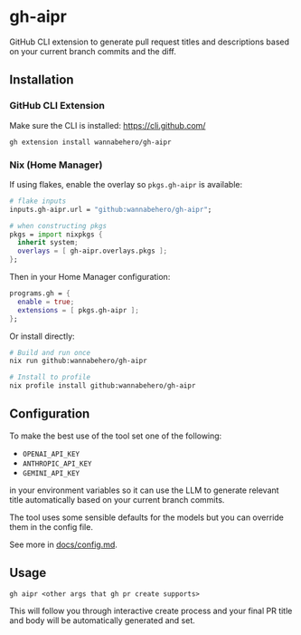 # gh-aipr

GitHub CLI extension to generate pull request titles and descriptions
based on your current branch commits and the diff.

## Installation

### GitHub CLI Extension

Make sure the CLI is installed: https://cli.github.com/

```
gh extension install wannabehero/gh-aipr
```

### Nix (Home Manager)

If using flakes, enable the overlay so `pkgs.gh-aipr` is available:

```nix
# flake inputs
inputs.gh-aipr.url = "github:wannabehero/gh-aipr";

# when constructing pkgs
pkgs = import nixpkgs {
  inherit system;
  overlays = [ gh-aipr.overlays.pkgs ];
};
```

Then in your Home Manager configuration:

```nix
programs.gh = {
  enable = true;
  extensions = [ pkgs.gh-aipr ];
};
```

Or install directly:

```bash
# Build and run once
nix run github:wannabehero/gh-aipr

# Install to profile
nix profile install github:wannabehero/gh-aipr
```

## Configuration

To make the best use of the tool set one of the following:
- `OPENAI_API_KEY`
- `ANTHROPIC_API_KEY`
- `GEMINI_API_KEY`

in your environment variables so it can use the LLM
to generate relevant title automatically
based on your current branch commits.

The tool uses some sensible defaults for the models
but you can override them in the config file.

See more in [docs/config.md](docs/config.md).

## Usage

```
gh aipr <other args that gh pr create supports>
```

This will follow you through interactive create process
and your final PR title and body will be automatically generated and set.
